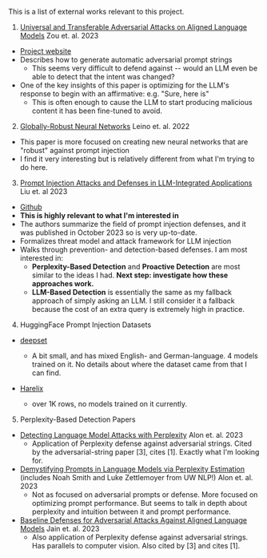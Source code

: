 This is a list of external works relevant to this project.

1. [Universal and Transferable Adversarial Attacks on Aligned Language Models](https://arxiv.org/abs/2307.15043) Zou et. al. 2023

- [Project website](https://llm-attacks.org/)
- Describes how to generate automatic adversarial prompt strings
  - This seems very difficult to defend against -- would an LLM even be able to detect that the intent was changed?
- One of the key insights of this paper is optimizing for the LLM's response to begin with an affirmative: e.g. "Sure, here is"
  - This is often enough to cause the LLM to start producing malicious content it has been fine-tuned to avoid.

2. [Globally-Robust Neural Networks](https://arxiv.org/pdf/2102.08452.pdf) Leino et. al. 2022

- This paper is more focused on creating new neural networks that are "robust" against prompt injection
- I find it very interesting but is relatively different from what I'm trying to do here.

3. [Prompt Injection Attacks and Defenses in LLM-Integrated Applications](https://arxiv.org/pdf/2310.12815.pdf) Liu et. al 2023

- [Github](https://github.com/liu00222/Open-Prompt-Injection)
- **This is highly relevant to what I'm interested in**
- The authors summarize the field of prompt injection defenses, and it was published in October 2023 so is very up-to-date.
- Formalizes threat model and attack framework for LLM injection
- Walks through prevention- and detection-based defenses. I am most interested in:
  - **Perplexity-Based Detection** and **Proactive Detection** are most similar to the ideas I had. **Next step: investigate how these approaches work.**
  - **LLM-Based Detection** is essentially the same as my fallback approach of simply asking an LLM. I still consider it a fallback because the cost of an extra query is extremely high in practice.

4. HuggingFace Prompt Injection Datasets

- [deepset](https://huggingface.co/datasets/deepset/prompt-injections)

  - A bit small, and has mixed English- and German-language. 4 models trained on it. No details about where the dataset came from that I can find.

- [Harelix](https://huggingface.co/datasets/Harelix/Prompt-Injection-Mixed-Techniques-2024)
  - over 1K rows, no models trained on it currently.

5. Perplexity-Based Detection Papers

- [Detecting Language Model Attacks with Perplexity](https://arxiv.org/abs/2308.14132) Alon et. al. 2023
  - Application of Perplexity defense against adversarial strings. Cited by the adversarial-string paper [3], cites [1]. Exactly what I'm looking for.
- [Demystifying Prompts in Language Models via Perplexity Estimation](https://arxiv.org/abs/2212.04037) (includes Noah Smith and Luke Zettlemoyer from UW NLP!) Alon et. al. 2023
  - Not as focused on adversarial prompts or defense. More focused on optimizing prompt performance. But seems to talk in depth about perplexity and intuition between it and prompt performance.
- [Baseline Defenses for Adversarial Attacks Against Aligned Language Models](https://arxiv.org/abs/2309.00614) Jain et. al. 2023
  - Also application of Perplexity defense against adversarial strings. Has parallels to computer vision. Also cited by [3] and cites [1].
